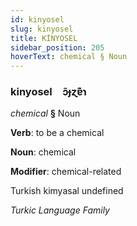```yaml
---
id: kinyosel
slug: kinyosel
title: KİNYOSEL
sidebar_position: 205
hoverText: chemical § Noun
---
```


### kinyosel&emsp;<span kind="abugida">ɔ̃ɟɀɐ͊ɿ</span>

*chemical* **§** Noun

**Verb**: to be a chemical

**Noun**: chemical

**Modifier**: chemical-related

Turkish kimyasal undefined

*Turkic Language Family*